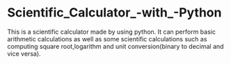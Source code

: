 # Scientific_Calculator_-with_-Python
This is a scientific calculator made by using python. It can perform basic arithmetic calculations as well as some scientific calculations such as computing square root,logarithm and unit conversion(binary to decimal and vice versa).
